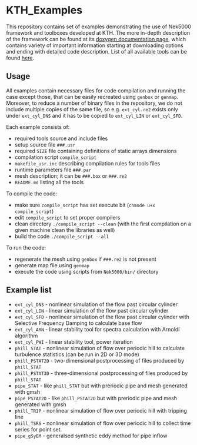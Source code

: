# KTH_Examples

This repository contains set of examples demonstrating the use of Nek5000 framework and toolboxes developed at KTH.
The more in-depth description of the framework can be found at its [doxygen documentation page](https://kth-nek5000.github.io/KTH_Framework/index.html), 
which contains variety of important information starting at downloading options and ending with detailed code description.
List of all available tools can be found [here](https://kth-nek5000.github.io/KTH_Framework/modules.html).

## Usage

All examples contain necessary files for code compilation and running the case except those, that can be easily recreated
using `genbox` or `genmap`. Moreover, to reduce a number of binary files in the repository, we do not include multiple copies
of the same file, so e.g. `ext_cyl.re2` exists only under `ext_cyl_DNS` and it has to be copied to `ext_cyl_LIN` or `ext_cyl_SFD`.

Each example consists of:
* required tools source and include files
* setup source file `###.usr`
* required `SIZE` file containing definitions of static arrays dimensions
* compilation script `compile_script`
* `makefile_usr.inc` describing compilation rules for tools files
* runtime parameters file `###.par`
* mesh description; it can be `###.box` or `###.re2`
* `README.md` listing all the tools

To compile the code:
* make sure `compile_script` has set execute bit (`chmode u+x compile_script`)
* edit `compile_script` to set proper compilers
* clean directory `./compile_script --clean` (with the first compilation on a given machine clean the libraries as well)
* build the code `./compile_script --all`

To run the code:
* regenerate the mesh using `genbox` if `###.re2` is not present
* generate map file using `genmap`
* execute the code using scripts from `Nek5000/bin/` directory

## Example list
* `ext_cyl_DNS` - nonlinear simulation of the flow past circular cylinder
* `ext_cyl_LIN` - linear simulation of the flow past circular cylinder
* `ext_cyl_SFD` - nonlinear simulation of the flow past circular cylinder with Selective Frequency Damping to calculate base flow
* `ext_cyl_ARN` - linear stability tool for spectra calculation with Arnoldi algorithm
* `ext_cyl_PWI` - linear stability tool, power iteration 
* `phill_STAT`  - nonlinear simulation of flow over periodic hill to calculate turbulence statistics (can be run in 2D or 3D mode)
* `phill_PSTAT2D`  - two-dimensional postprocessing of files produced by `phill_STAT`
* `phill_PSTAT3D`  - three-dimensional postprocessing of files produced by `phill_STAT`
* `pipe_STAT` - like `phill_STAT` but with preriodic pipe and mesh generated with gmsh
* `pipe_PSTAT2D` - like `phill_PSTAT2D` but with preriodic pipe and mesh generated with gmsh
* `phill_TRIP`  - nonlinear simulation of flow over periodic hill with tripping line
* `phill_TSRS`  - nonlinear simulation of flow over periodic hill to collect time series for point set.
* `pipe_gSyEM`  - generalsed synthetic eddy method for pipe inflow
